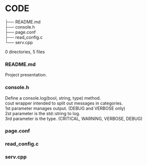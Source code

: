 # CODE

├── README.md  
├── console.h  
├── page.conf  
├── read_config.c  
└── serv.cpp  
  
0 directories, 5 files  
  
  
### **README.md**  
Project presentation.  
  
  
### **console.h**  
Define a console.log(bool, string, type) method.  
cout wrapper intended to split out messages in categories.  
1st parameter manages output. (DEBUG and VERBOSE only)  
2st parameter is the std::string to log.  
3rd parameter is the type. (CRITICAL, WARNING, VERBOSE, DEBUG)  
  
  
### **page.conf**  
  
  
### **read_config.c**  
  
  
### **serv.cpp**  
  
  
